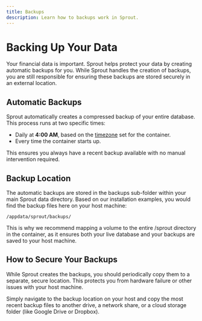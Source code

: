 ```yaml
---
title: Backups
description: Learn how to backups work in Sprout.
---
```


<style>
.md-footer__link--next { display: none; }
</style>

# Backing Up Your Data

Your financial data is important. Sprout helps protect your data by creating automatic backups for you. While Sprout handles the creation of backups, you are still responsible for ensuring these backups are stored securely in an external location.

## Automatic Backups

Sprout automatically creates a compressed backup of your entire database. This process runs at two specific times:

-   Daily at **4:00 AM**, based on the [timezone](./configuration.md) set for the container.
-   Every time the container starts up.

This ensures you always have a recent backup available with no manual intervention required.

## Backup Location

The automatic backups are stored in the backups sub-folder within your main Sprout data directory. Based on our installation examples, you would find the backup files here on your host machine:

`/appdata/sprout/backups/`

This is why we recommend mapping a volume to the entire /sprout directory in the container, as it ensures both your live database and your backups are saved to your host machine.

## How to Secure Your Backups

While Sprout creates the backups, you should periodically copy them to a separate, secure location. This protects you from hardware failure or other issues with your host machine.

Simply navigate to the backup location on your host and copy the most recent backup files to another drive, a network share, or a cloud storage folder (like Google Drive or Dropbox).
